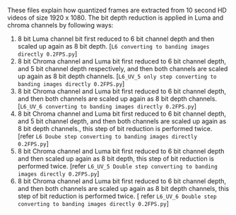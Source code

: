 These files explain how quantized frames are extracted from 10 second HD videos of size 1920 x 1080.
The bit depth reduction is applied in Luma and chroma channels by following ways:
1. 8 bit Luma channel bit first reduced to 6 bit channel depth and then scaled up again as 8 bit depth.
[`L6 converting to banding images directly 0.2FPS.py`] 
2. 8 bit Chroma channel and Luma bit first reduced to 6 bit channel depth, and 5 bit channel depth respectively, and then both channels are scaled up again as 8 bit depth channels.
[`L6_UV_5 only step converting to banding images directly 0.2FPS.py`]
3. 8 bit Chroma channel and Luma bit first reduced to 6 bit channel depth, and then both channels are scaled up again as 8 bit depth channels.
[`L6_UV_6 converting to banding images directly 0.2FPS.py`]
4. 8 bit Chroma channel and Luma bit first reduced to 6 bit channel depth, and 5 bit channel depth, and then both channels are scaled up again as 8 bit depth channels., this step of bit reduction is performed twice.
  [refer `L6 Doube step converting to banding images directly 0.2FPS.py`]
5. 8 bit Chroma channel and Luma bit first reduced to 6 bit channel depth and then scaled up again as 8 bit depth, this step of bit reduction is performed twice.
[refer `L6_UV_5 Double step converting to banding images directly 0.2FPS.py`]
6. 8 bit Chroma channel and Luma bit first reduced to 6 bit channel depth, and then both channels are scaled up again as 8 bit depth channels, this step of bit reduction is performed twice.
[ refer `L6_UV_6 Double step converting to banding images directly 0.2FPS.py`]
